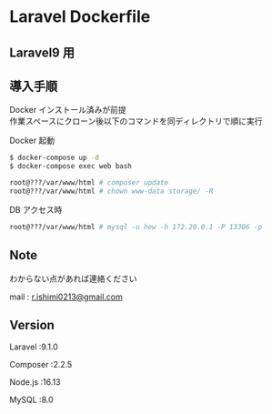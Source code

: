 # Laravel Dockerfile

## Laravel9 用

## 導入手順

Docker インストール済みが前提  
作業スペースにクローン後以下のコマンドを同ディレクトリで順に実行

Docker 起動

```bash
$ docker-compose up -d
$ docker-compose exec web bash

root@???/var/www/html # composer update
root@???/var/www/html # chown www-data storage/ -R
```

DB アクセス時

```bash
root@???/var/www/html # mysql -u hew -h 172.20.0.1 -P 13306 -p
```

## Note

わからない点があれば連絡ください

mail : r.ishimi0213@gmail.com

## Version

Laravel :9.1.0

Composer :2.2.5

Node.js :16.13

MySQL :8.0
